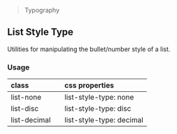 > Typography

## List Style Type

Utilities for manipulating the bullet/number style of a list.

### Usage

| class |   | css properties |
|:--|:--|:--|
| list-none |  | list-style-type: none |
| list-disc |  | list-style-type: disc |
| list-decimal |  | list-style-type: decimal |
